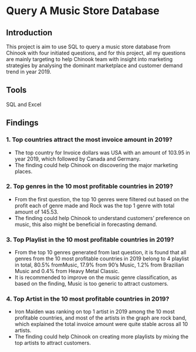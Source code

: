 # Query A Music Store Database

## Introduction
This project is aim to use SQL to query a music store database from Chinook with four initiated questions, and for this project, all my questions are mainly targeting to help Chinook team with insight into marketing strategies by analysing the dominant marketplace and customer demand trend in year 2019. 

## Tools

SQL and Excel 

## Findings 

### 1. Top countries attract the most invoice amount in 2019?

- The top country for Invoice dollars was USA with an amount of 103.95 in year 2019, which followed by Canada and Germany.
- The finding could help Chinook on discovering the major marketing places.

### 2. Top genres in the 10 most profitable countries in 2019?

- From the first question, the top 10 genres were filtered out based on the profit each of genre made and Rock was the top 1 genre with total amount of 145.53.
- The finding could help Chinook to understand customers’ preference on music, this also might be beneficial in forecasting demand. 

### 3. Top Playlist in the 10 most profitable countries in 2019?

- From the top 10 genres generated from last question, it is found that all genres from the 10 most profitable countries in 2019 belong to 4 playlist in total, 80.5% fromMusic, 17.9% from 90’s Music, 1.2% from Brazilian Music and 0.4% from Heavy Metal Classic.
- It is recommended to improve on the music genre classification, as based on the finding, Music is too generic to attract customers.

### 4. Top Artist in the 10 most profitable countries in 2019? 

- Iron Maiden was ranking on top 1 artist in 2019 among the 10 most profitable countries, and most of the artists in the graph are rock band, which explained the total invoice amount were quite stable across all 10 artists. 
- The finding could help Chinook on creating more playlists by mixing the top artists to attract customers. 




